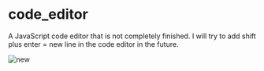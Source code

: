 # code_editor
A JavaScript code editor that is not completely finished. I will try to add shift plus enter = new line in the code editor in the future.

![new](https://user-images.githubusercontent.com/48676920/91321936-71aaa500-e7bf-11ea-8b54-4fd4c8dc4360.JPG)
